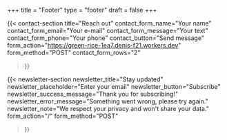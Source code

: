 +++
title =  "Footer"
type = "footer"
draft = false
+++


{{< contact-section
    title="Reach out" 
    contact_form_name="Your name"
    contact_form_email="Your e-mail"
    contact_form_message="Your text"
    contact_form_phone="Your phone"
    contact_button="Send message"
    form_action="https://green-rice-1ea7.denis-f21.workers.dev"
    form_method="POST"
    contact_form_rows="2"
>}}

{{< newsletter-section 
    newsletter_title="Stay updated"
    newsletter_placeholder="Enter your email"
    newsletter_button="Subscribe"
    newsletter_success_message="Thank you for subscribing!"
    newsletter_error_message="Something went wrong, please try again."
    newsletter_note="We respect your privacy and won't share your data."
    form_action="/"
    form_method="POST"
>}}


<script>
document.addEventListener("DOMContentLoaded", () => {
  const form = document.querySelector("form[action='https://green-rice-1ea7.denis-f21.workers.dev']");
  if (!form) return;

  form.addEventListener("submit", async (e) => {
    e.preventDefault();
    const formData = Object.fromEntries(new FormData(form).entries());

    const res = await fetch(form.action, {
      method: "POST",
      headers: { "Content-Type": "application/json" },
      body: JSON.stringify(formData),
    });

    if (res.ok) {
      alert("Message sent successfully!");
      form.reset();
    } else {
      alert("There was an error. Please try again.");
    }
  });
});
</script>
